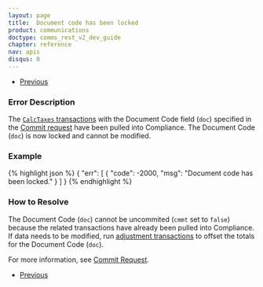 ```yaml
---
layout: page
title:  Document code has been locked
product: communications
doctype: comms_rest_v2_dev_guide
chapter: reference
nav: apis
disqus: 0
---
```


<ul class="pager">
  <li class="previous"><a href="/communications/dev-guide_rest_v2/reference/commit-errors/"><i class="glyphicon glyphicon-chevron-left"></i>Previous</a></li>
</ul>

<h3>Error Description</h3>
The <a class="dev-guide-link" href="/communications/dev-guide_rest_v2/reference/calc-taxes-request/"><code>CalcTaxes</code> transactions</a> with the Document Code field (<code>doc</code>) specified in the <a class="dev-guide-link" href="/communications/dev-guide_rest_v2/reference/commit-request/">Commit request</a> have been pulled into Compliance.  The Document Code (<code>doc</code>) is now locked and cannot be modified.

<h3>Example</h3>
{% highlight json %}
{
  "err": [
    {
      "code": -2000,
      "msg": "Document code has been locked."
    }
  ]
}
{% endhighlight %}

<h3>How to Resolve</h3>
The Document Code (<code>doc</code>) cannot be uncommited (<code>cmmt</code> set to <code>false</code>) because the related transactions have already been pulled into Compliance.  If data needs to be modified, run <a class="dev-guide-link" href="/communications/dev-guide_rest_v2/customizing-transactions/sample-transactions/adjustment/">adjustment transactions</a> to offset the totals for the Document Code (<code>doc</code>).

For more information, see <a class="dev-guide-link" href="/communications/dev-guide_rest_v2/commit-uncommit/commit-request/">Commit Request</a>.

<ul class="pager">
  <li class="previous"><a href="/communications/dev-guide_rest_v2/reference/commit-errors/"><i class="glyphicon glyphicon-chevron-left"></i>Previous</a></li>
</ul>